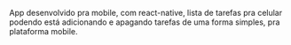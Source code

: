 App desenvolvido pra mobile, com react-native, lista de tarefas pra celular podendo está adicionando e apagando tarefas de uma forma simples, pra plataforma mobile.
